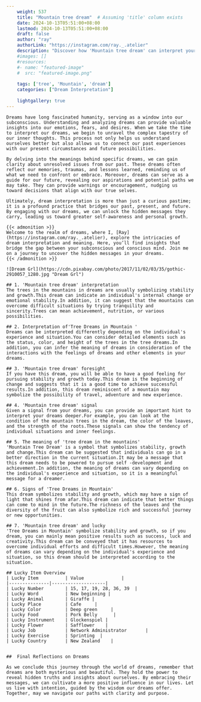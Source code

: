 ```yaml
---
    weight: 537
    title: "Mountain tree dream"  # Assuming 'title' column exists
    date: 2024-10-13T05:51:00+08:00
    lastmod: 2024-10-13T05:51:00+08:00
    draft: false
    author: "ray"
    authorLink: "https://instagram.com/ray._.atelier"
    description: "Discover how 'Mountain tree dream' can interpret your future and uncover its significant meanings in your life."
    #images: []
    #resources:
    #- name: "featured-image"
    #  src: "featured-image.png"
    
    tags: ['tree', 'Mountain', 'dream']
    categories: ["Dream Interpretation"]
    
    lightgallery: true
---
```

    
    Dreams have long fascinated humanity, serving as a window into our subconscious. Understanding and analyzing dreams can provide valuable insights into our emotions, fears, and desires. When we take the time to interpret our dreams, we begin to unravel the complex tapestry of our inner thoughts. This process not only helps us understand ourselves better but also allows us to connect our past experiences with our present circumstances and future possibilities.
    
    By delving into the meanings behind specific dreams, we can gain clarity about unresolved issues from our past. These dreams often reflect our memories, traumas, and lessons learned, reminding us of what we need to confront or embrace. Moreover, dreams can serve as a guide for our future, revealing our aspirations and potential paths we may take. They can provide warnings or encouragement, nudging us toward decisions that align with our true selves.
    
    Ultimately, dream interpretation is more than just a curious pastime; it is a profound practice that bridges our past, present, and future. By engaging with our dreams, we can unlock the hidden messages they carry, leading us toward greater self-awareness and personal growth.
    
    {{< admonition >}}
    Welcome to the realm of dreams, where I, [Ray](https://instagram.com/ray._.atelier), explore the intricacies of dream interpretation and meaning. Here, you’ll find insights that bridge the gap between your subconscious and conscious mind. Join me on a journey to uncover the hidden messages in your dreams.
    {{< /admonition >}}
    
    ![Dream Grl](https://cdn.pixabay.com/photo/2017/11/02/03/35/gothic-2910057_1280.jpg "Dream Grl")
    
    ## 1. 'Mountain tree dream' interpretation
    The trees in the mountains in dreams are usually symbolizing stability and growth.This dream can indicate an individual's internal change or emotional stability.In addition, it can suggest that the mountains can overcome difficult situations by trying tranquility and sincerity.Trees can mean achievement, nutrition, or various possibilities.
    
    ## 2. Interpretation of'Tree Dreams in Mountain '
    Dreams can be interpreted differently depending on the individual's experience and situation.You can consider detailed elements such as the status, color, and height of the trees in the tree dreams.In addition, you can infer the meaning of dreams in consideration of the interactions with the feelings of dreams and other elements in your dreams.
    
    ## 3. 'Mountain tree dream' foresight
    If you have this dream, you will be able to have a good feeling for pursuing stability and growth today.This dream is the beginning of change and suggests that it is a good time to achieve successful results.In addition, this dream reminiscent of a mountain may symbolize the possibility of travel, adventure and new experience.
    
    ## 4. 'Mountain tree dream' signal
    Given a signal from your dreams, you can provide an important hint to interpret your dreams deeper.For example, you can look at the condition of the mountain trees in the dream, the color of the leaves, and the strength of the roots.These signals can show the tendency of individual situations and inner feelings.
    
    ## 5. The meaning of 'tree dream in the mountains'
    'Mountain Tree Dream' is a symbol that symbolizes stability, growth and change.This dream can be suggested that individuals can go in a better direction in the current situation.It may be a message that this dream needs to be powered to pursue self -development and achievement.In addition, the meaning of dreams can vary depending on the individual's experience and situation, so it is a meaningful message for a dreamer.
    
    ## 6. Signs of 'Tree Dreams in Mountain'
    This dream symbolizes stability and growth, which may have a sign of light that shines from afar.This dream can indicate that better things can come to mind in the future.The richness of the leaves and the diversity of the fruit can also symbolize rich and successful journey or new opportunities.
    
    ## 7. 'Mountain tree dream' and lucky
    'Tree Dreams in Mountain' symbolize stability and growth, so if you dream, you can mainly mean positive results such as success, luck and creativity.This dream can be conveyed that it has resources to overcome individual efforts and difficult times.However, the meaning of dreams can vary depending on the individual's experience and situation, so this dream should be interpreted according to the situation.
    
    ## Lucky Item Overview
    | Lucky Item          | Value              |
    |---------------|--------------------|
    | Lucky Number        | 15, 17, 19, 28, 36, 39  |
    | Lucky Word          | New beginning |
    | Lucky Animal        | Giraffe |
    | Lucky Place         | Cafe     |
    | Lucky Color         | Deep green     |
    | Lucky Food          | Pork Belly      |
    | Lucky Instrument    | Glockenspiel |
    | Lucky Flower        | Safflower    |
    | Lucky Job           | Network Administrator       |
    | Lucky Exercise      | Sprinting  |
    | Lucky Country       | New Zealand    |
    
    
    ##  Final Reflections on Dreams
    
    As we conclude this journey through the world of dreams, remember that dreams are both mysterious and beautiful. They hold the power to reveal hidden truths and insights about ourselves. By embracing their messages, we can cultivate a more positive influence in our lives. Let us live with intention, guided by the wisdom our dreams offer. Together, may we navigate our paths with clarity and purpose.
    